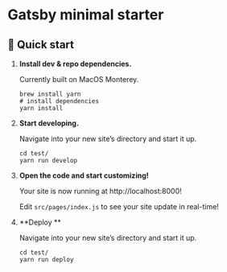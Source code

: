 #  Gatsby minimal starter

## 🚀 Quick start

1.  **Install dev & repo dependencies.**

    Currently built on MacOS Monterey.

    ```shell
    brew install yarn
    # install dependencies
    yarn install
    ```

2.  **Start developing.**

    Navigate into your new site’s directory and start it up.

    ```shell
    cd test/
    yarn run develop
    ```

3.  **Open the code and start customizing!**

    Your site is now running at http://localhost:8000!

    Edit `src/pages/index.js` to see your site update in real-time!

4.  **Deploy **

    Navigate into your new site’s directory and start it up.

    ```shell
    cd test/
    yarn run deploy
    ```

